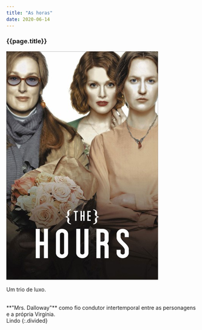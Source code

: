 ```yaml
---
title: "As horas"
date: 2020-06-14
---
```


### {{page.title}} ###
![horas](assets/images/film-list/flm_17.jpg)

Um trio de luxo.

<br/>
**"Mrs. Dalloway"** como fio condutor intertemporal entre as personagens e a própria Virgínia.

<br/>
Lindo
{:.divided}
